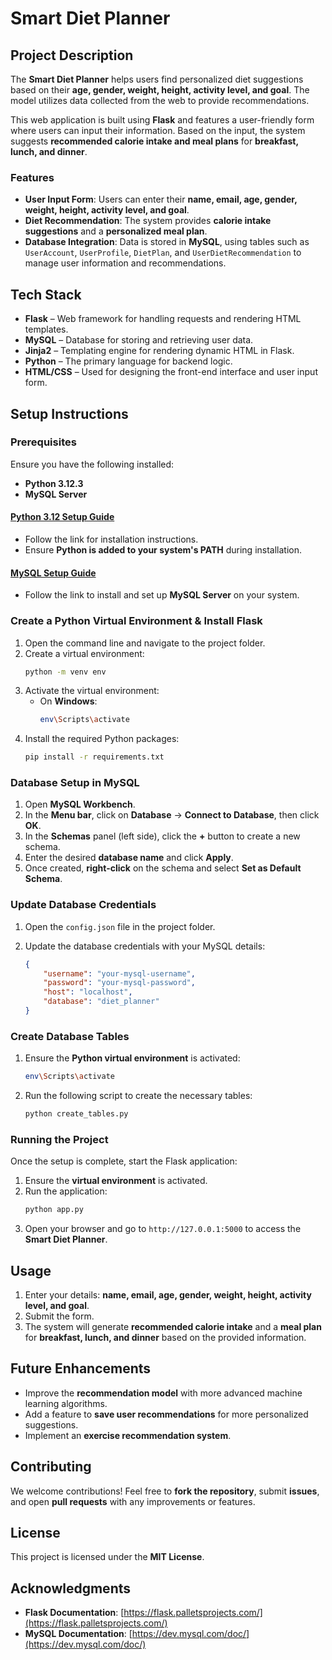 # Smart Diet Planner  

## Project Description  

The **Smart Diet Planner** helps users find personalized diet suggestions based on their **age, gender, weight, height, activity level, and goal**. The model utilizes data collected from the web to provide recommendations.  

This web application is built using **Flask** and features a user-friendly form where users can input their information. Based on the input, the system suggests **recommended calorie intake and meal plans** for **breakfast, lunch, and dinner**.  

### Features  

- **User Input Form**: Users can enter their **name, email, age, gender, weight, height, activity level, and goal**.  
- **Diet Recommendation**: The system provides **calorie intake suggestions** and a **personalized meal plan**.  
- **Database Integration**: Data is stored in **MySQL**, using tables such as `UserAccount`, `UserProfile`, `DietPlan`, and `UserDietRecommendation` to manage user information and recommendations.  

## Tech Stack  

- **Flask** – Web framework for handling requests and rendering HTML templates.  
- **MySQL** – Database for storing and retrieving user data.  
- **Jinja2** – Templating engine for rendering dynamic HTML in Flask.  
- **Python** – The primary language for backend logic.  
- **HTML/CSS** – Used for designing the front-end interface and user input form.  

## Setup Instructions  

### Prerequisites  

Ensure you have the following installed:  

- **Python 3.12.3**  
- **MySQL Server**  

#### [Python 3.12 Setup Guide](https://www.python.org/downloads/release/python-3123/)  

- Follow the link for installation instructions.  
- Ensure **Python is added to your system's PATH** during installation.  

#### [MySQL Setup Guide](https://dev.mysql.com/doc/refman/8.0/en/installing.html)  

- Follow the link to install and set up **MySQL Server** on your system.  

### Create a Python Virtual Environment & Install Flask  

1. Open the command line and navigate to the project folder.  
2. Create a virtual environment:  
   ```bash
   python -m venv env
   ```  
3. Activate the virtual environment:  
   - On **Windows**:  
     ```bash
     env\Scripts\activate
     ```  
4. Install the required Python packages:  
   ```bash
   pip install -r requirements.txt
   ```  

### Database Setup in MySQL  

1. Open **MySQL Workbench**.  
2. In the **Menu bar**, click on **Database** → **Connect to Database**, then click **OK**.  
3. In the **Schemas** panel (left side), click the **+** button to create a new schema.  
4. Enter the desired **database name** and click **Apply**.  
5. Once created, **right-click** on the schema and select **Set as Default Schema**.  

### Update Database Credentials  

1. Open the `config.json` file in the project folder.  
2. Update the database credentials with your MySQL details:  

   ```json
   {
       "username": "your-mysql-username",
       "password": "your-mysql-password",
       "host": "localhost",
       "database": "diet_planner"
   }
   ```  

### Create Database Tables  

1. Ensure the **Python virtual environment** is activated:  
   ```bash
   env\Scripts\activate
   ```  
2. Run the following script to create the necessary tables:  
   ```bash
   python create_tables.py
   ```  

### Running the Project  

Once the setup is complete, start the Flask application:  

1. Ensure the **virtual environment** is activated.  
2. Run the application:  
   ```bash
   python app.py
   ```  
3. Open your browser and go to `http://127.0.0.1:5000` to access the **Smart Diet Planner**.  

## Usage  

1. Enter your details: **name, email, age, gender, weight, height, activity level, and goal**.  
2. Submit the form.  
3. The system will generate **recommended calorie intake** and a **meal plan** for **breakfast, lunch, and dinner** based on the provided information.  

## Future Enhancements  

- Improve the **recommendation model** with more advanced machine learning algorithms.  
- Add a feature to **save user recommendations** for more personalized suggestions.  
- Implement an **exercise recommendation system**.  

## Contributing  

We welcome contributions! Feel free to **fork the repository**, submit **issues**, and open **pull requests** with any improvements or features.  

## License  

This project is licensed under the **MIT License**.  

## Acknowledgments  

- **Flask Documentation**: [https://flask.palletsprojects.com/](https://flask.palletsprojects.com/)  
- **MySQL Documentation**: [https://dev.mysql.com/doc/](https://dev.mysql.com/doc/)  

